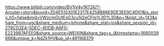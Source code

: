 https://www.bilibili.com/video/BV1jV4y1R726/?-Arouter=story&buvid=Z04E510301E2317E4258B86E9DE3EE9C4D01&is_story_h5=false&mid=VWzcmGUtEsG3cu5l2eCFlg%3D%3D&p=1&plat_id=143&share_from=ugc&share_medium=iphone&share_plat=ios&share_session_id=279CD2EA-5DEC-4DDB-A6F0-E2239B7AFEE0&share_source=WEIXIN&share_tag=s_i&timestamp=1680039666&unique_k=NdZk1HV&up_id=491168379